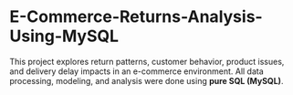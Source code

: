 # E-Commerce-Returns-Analysis-Using-MySQL
This project explores return patterns, customer behavior, product issues, and delivery delay impacts in an e-commerce environment. All data processing, modeling, and analysis were done using **pure SQL (MySQL)**.
